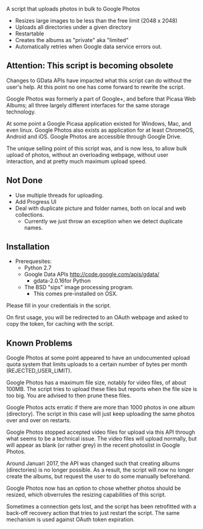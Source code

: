 A script that uploads photos in bulk to Google Photos

+ Resizes large images to be less than the free limit (2048 x 2048)
+ Uploads all directories under a given directory
+ Restartable
+ Creates the albums as "private" aka "limited"
+ Automatically retries when Google data service errors out.

Attention: This script is becoming obsolete
-------------------------------------------

Changes to GData APIs have impacted what this script can do without the 
user's help. At this point no one has come forward to rewrite the script.

Google Photos was formerly a part of Google+, and before that Picasa Web 
Albums; all three largely different interfaces for the same storage technology.

At some point a Google Picasa application existed for Windows, Mac, and even
linux. Google Photos also exists as application for at least ChromeOS, Android 
and iOS. Google Photos are accessible through Google Drive. 

The unique selling point of this script was, and is now less, to allow bulk
upload of photos, without an overloading webpage, without user interaction, 
and at pretty much maximum upload speed.

Not Done
--------

+ Use multiple threads for uploading.
+ Add Progress UI
+ Deal with duplicate picture and folder names, both on local and web collections.
  + Currently we just throw an exception when we detect duplicate names.

Installation
------------

+ Prerequesites:
  + Python 2.7
  + Google Data APIs http://code.google.com/apis/gdata/
    + gdata-2.0.16for Python
  + The BSD "sips" image processing program.
     + This comes pre-installed on OSX.

Please fill in your credentials in the script.

On first usage, you will be redirected to an OAuth webpage and asked to copy the token, for
caching with the script.

Known Problems
--------------

Google Photos at some point appeared to have an undocumented upload quota system that
limits uploads to a certain number of bytes per month (REJECTED_USER_LIMIT).

Google Photos has a maximum file size, notably for video files, of about 100MB. The script
tries to upload these files but reports when the file size is too big. You are advised to
then prune these files.

Google Photos acts erratic if there are more than 1000 photos in one album (directory).
The script in this case will just keep uploading the same photos over and over on restarts.

Google Photos stopped accepted video files for upload via this API through what seems to be a technical 
issue. The video files will upload normally, but will appear as blank (or rather grey) in the 
recent photoslist in Google Photos.

Around Januari 2017, the API was changed such that creating albums (directories) is no longer
possible. As a result, the script will now no longer create the albums, but request the
user to do some manually beforehand.

Google Photos now has an option to chose whether photos should be resized, which obverrules the 
resizing capabilities of this script.

Sometimes a connection gets lost, and the script has been retrofitted with a back-off recovery
action that tries to just restart the script. The same mechanism is used against OAuth token
expiration.
